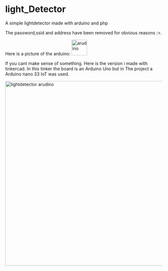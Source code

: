 # light_Detector
A simple lightdetector made with arduino and php

The password,ssid and address have been removed for obvious reasons :>.

Here is a picture of the arduino:
<img width="50" alt="arudino" src="https://github.com/Cefucr/light_Detector/assets/105347805/ca386e4e-09d5-4fd4-bbda-b8e6d10391d7">

If you cant make sense of something. Here is the version i made with tinkercad. 
In this tinker the board is an Arduino Uno but in The project a Arduino nano 33 IoT was used.

<img width="591" alt="lightdetector arudino" src="https://github.com/Cefucr/light_Detector/assets/105347805/d185161d-7d58-489c-85b2-0e8cbf90eb00">

